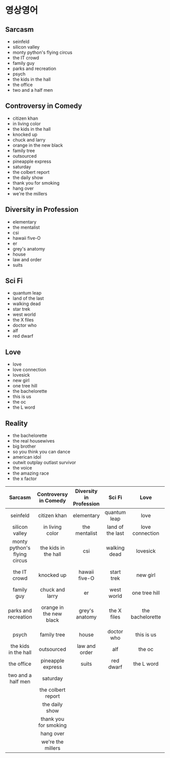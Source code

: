 영상영어
===

Sarcasm
---
- seinfeld
- silicon valley
- monty python's flying circus
- the IT crowd
- family guy
- parks and recreation
- psych
- the kids in the hall
- the office
- two and a half men

Controversy in Comedy
---
- citizen khan
- in living color
- the kids in the hall
- knocked up
- chuck and larry
- orange in the new black
- family tree
- outsourced
- pineapple express
- saturday
- the colbert report
- the daily show
- thank you for smoking
- hang over
- we're the millers

Diversity in Profession
---
- elementary
- the mentalist
- csi
- hawaii five-O
- er
- grey's anatomy
- house
- law and order
- suits

Sci Fi
---
- quantum leap
- land of the last
- walking dead
- star trek
- west world
- the X files
- doctor who
- alf
- red dwarf

Love
---
- love
- love connection
- lovesick
- new girl
- one tree hill
- the bachelorette
- this is us
- the oc
- the L word

Reality
---
- the bachelorette
- the real housewives
- big brother
- so you think you can dance
- american idol
- outwit outplay outlast survivor
- the voice
- the amazing race
- the x factor



|Sarcasm|Controversy in Comedy|Diversity in Profession|Sci Fi|Love|Reality|
|:---:|:---:|:---:|:---:|:---:|:---:|
|seinfeld|citizen khan|elementary|quantum leap|love|the bachelorette|
|silicon valley|in living color|the mentalist|land of the last|love connection|the real housewives|
|monty python's flying circus|the kids in the hall|csi|walking dead|lovesick|big brother|
|the IT crowd|knocked up|hawaii five-O|start trek|new girl|so you think you can dance|
|family guy|chuck and larry|er|west world|one tree hill|american idol|
|parks and recreation|orange in the new black|grey's anatomy|the X files|the bachelorette|outwit outplay outlast survivor|
|psych|family tree|house|doctor who|this is us|the voice|
|the kids in the hall|outsourced|law and order|alf|the oc|the amazing race|
|the office|pineapple express|suits|red dwarf|the L word|the x factor|
|two and a half men|saturday|
||the colbert report|
||the daily show|
||thank you for smoking|
||hang over|
||we're the millers|
